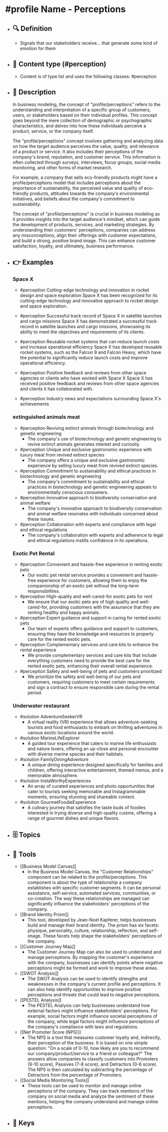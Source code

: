 # #profile Name - Perceptions
- ## 🔍 Definition
  - Signals that our stakeholders receive... that generate some kind of emotion for them
- ## 📰 Content type (#perception)
  - Content is of type list and uses the following classes: #perception

- ## 📖 Description
  In business modeling, the concept of "profile/perceptions" refers to the understanding and interpretation of a specific group of customers, users, or stakeholders based on their individual profiles. This concept goes beyond the mere collection of demographic or psychographic characteristics, and delves into how these individuals perceive a product, service, or the company itself.
  
  The "profile/perceptions" concept involves gathering and analyzing data on how the target audience perceives the value, quality, and relevance of a product or service. It also includes their perceptions of the company's brand, reputation, and customer service. This information is often collected through surveys, interviews, focus groups, social media monitoring, and other forms of market research.
  
  For example, a company that sells eco-friendly products might have a profile/perceptions model that includes perceptions about the importance of sustainability, the perceived value and quality of eco-friendly products, attitudes towards the company's environmental initiatives, and beliefs about the company's commitment to sustainability.
  
  The concept of "profile/perceptions" is crucial in business modeling as it provides insights into the target audience's mindset, which can guide the development of products, services, and marketing strategies. By understanding their customers' perceptions, companies can address any misconceptions, align their offerings with customer expectations, and build a strong, positive brand image. This can enhance customer satisfaction, loyalty, and ultimately, business performance.
- ## 👉 Examples
  ### Space X
  - #perception Cutting-edge technology and innovation in rocket design and space exploration
  Space X has been recognized for its cutting-edge technology and innovative approach to rocket design and space exploration.
  
  - #perception Successful track record of Space X in satellite launches and cargo missions
  Space X has demonstrated a successful track record in satellite launches and cargo missions, showcasing its ability to meet the objectives and requirements of its clients.
  
  - #perception Reusable rocket systems that can reduce launch costs and increase operational efficiency
  Space X has developed reusable rocket systems, such as the Falcon 9 and Falcon Heavy, which have the potential to significantly reduce launch costs and improve operational efficiency.
  
  - #perception Positive feedback and reviews from other space agencies or clients who have worked with Space X
  Space X has received positive feedback and reviews from other space agencies and clients it has collaborated with.
  
  - #perception Industry news and expectations surrounding Space X's achievements
  
  
  ### 
  
  ### extinguished animals meat
  - #perception Reviving extinct animals through biotechnology and genetic engineering
  	- The company's use of biotechnology and genetic engineering to revive extinct animals generates interest and curiosity.
  - #perception Unique and exclusive gastronomic experience with luxury meat from revived extinct species
  	- The company offers a unique and exclusive gastronomic experience by selling luxury meat from revived extinct species.
  - #perception Commitment to sustainability and ethical practices in biotechnology and genetic engineering
  	- The company's commitment to sustainability and ethical practices in biotechnology and genetic engineering appeals to environmentally conscious consumers.
  - #perception Innovative approach to biodiversity conservation and animal welfare
  	- The company's innovative approach to biodiversity conservation and animal welfare resonates with individuals concerned about these issues.
  - #perception Collaboration with experts and compliance with legal and ethical regulations
  	- The company's collaboration with experts and adherence to legal and ethical regulations instills confidence in its operations.
  ### Exotic Pet Rental
  - #perception Convenient and hassle-free experience in renting exotic pets
  	- Our exotic pet rental service provides a convenient and hassle-free experience for customers, allowing them to enjoy the companionship of an exotic pet without the long-term responsibilities.
  - #perception High-quality and well-cared-for exotic pets for rent
  	- We ensure that our exotic pets are of high quality and well-cared-for, providing customers with the assurance that they are renting healthy and happy animals.
  - #perception Expert guidance and support in caring for rented exotic pets
  	- Our team of experts offers guidance and support to customers, ensuring they have the knowledge and resources to properly care for the rented exotic pets.
  - #perception Complementary services and care kits to enhance the rental experience
  	- We provide complementary services and care kits that include everything customers need to provide the best care for the rented exotic pets, enhancing their overall rental experience.
  - #perception Safety and well-being of pets and customers prioritized
  	- We prioritize the safety and well-being of our pets and customers, requiring customers to meet certain requirements and sign a contract to ensure responsible care during the rental period.
  ### Underwater restaurant
  - #solution AdventureSeekerVR
  	- A virtual reality (VR) experience that allows adventure-seeking tourists and food enthusiasts to embark on thrilling adventures in various exotic locations around the world.
  - #solution MarineLifeExplorer
  	- A guided tour experience that caters to marine life enthusiasts and nature lovers, offering an up-close and personal encounter with diverse marine species and their habitats.
  - #solution FamilyDiningAdventure
  	- A unique dining experience designed specifically for families and children, offering interactive entertainment, themed menus, and a memorable atmosphere.
  - #solution InstaWorthyExperiences
  	- An array of curated experiences and photo opportunities that cater to tourists seeking memorable and Instagrammable moments, ensuring stunning and shareable content.
  - #solution GourmetFoodieExperience
  	- A culinary journey that satisfies the taste buds of foodies interested in trying diverse and high-quality cuisine, offering a range of gourmet dishes and unique flavors.
- ## 🗄️ Topics
  
- ## 🧰 Tools
  - [[Business Model Canvas]]
    - In the Business Model Canvas, the "Customer Relationships" component can be related to the profile/perceptions. This component is about the type of relationship a company establishes with specific customer segments. It can be personal assistance, self-service, automated services, communities, or co-creation. The way these relationships are managed can significantly influence the stakeholders' perceptions of the company.
  - [[Brand Identity Prism]]
    - This tool, developed by Jean-Noel Kapferer, helps businesses build and manage their brand identity. The prism has six facets: physique, personality, culture, relationship, reflection, and self-image. These facets help shape the stakeholders' perceptions of the company.
  - [[Customer Journey Map]]
    - The Customer Journey Map can also be used to understand and manage perceptions. By mapping the customer's experience with the company, businesses can identify points where negative perceptions might be formed and work to improve these areas.
  - [[SWOT Analysis]]
    - The SWOT Analysis can be used to identify strengths and weaknesses in the company's current profile and perceptions. It can also help identify opportunities to improve positive perceptions and threats that could lead to negative perceptions.
  - [[PESTEL Analysis]]
    - The PESTEL Analysis can help businesses understand how external factors might influence stakeholders' perceptions. For example, social factors might influence societal perceptions of the company, while legal factors might influence perceptions of the company's compliance with laws and regulations.
  - [[Net Promoter Score (NPS)]]
    - The NPS is a tool that measures customer loyalty and, indirectly, their perception of the business. It is based on one simple question: "On a scale of 0-10, how likely are you to recommend our company/product/service to a friend or colleague?" The answers allow companies to classify customers into Promoters (9-10 score), Passives (7-8 score), and Detractors (0-6 score). The NPS is then calculated by subtracting the percentage of Detractors from the percentage of Promoters.
  - [[Social Media Monitoring Tools]]
    - These tools can be used to monitor and manage online perceptions of the company. They can track mentions of the company on social media and analyze the sentiment of these mentions, helping the company understand and manage online perceptions.
- ## 🔑 Keys
  
